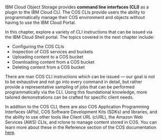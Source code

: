 IBM Cloud Object Storage provides **command line interfaces (CLI)** as a plugin to the IBM Cloud CLI. The COS CLIs provide users the ability to programmatically manage their COS environment and objects without having to use the IBM Cloud Portal.

In this chapter, explore a variety of CLI instructions that can be issued via the IBM Cloud Shell portal. The topics covered in the next chapter include:

- Configuring the COS CLIs
- Inspection of COS services and buckets
- Uploading content to a COS bucket
- Downloading content from a COS bucket
- Deleting content from a COS bucket

There are man COS CLI instructions which can be issued — our goal is not to be exhaustive and not go into every command in detail, but rather provide a representative sampling of jobs that can be performed programmatically via the CLI. Using this foundational knowledge, more tailored demonstrations can be crafted for specific client needs.

In addition to the COS CLI, there are also COS Application Programming Interfaces (APIs), COS Software Development Kits (SDKs) and libraries, and the ability to use other tools like Client URL (cURL), the Amazon Web Services (AWS) CLIs, and rclone to manage content stored in COS. You can learn more about these in the Reference section of the COS documentation <a href="https://cloud.ibm.com/docs/cloud-object-storage?topic=cloud-object-storage-compatibility-api&code=javascript" target="_blank">here</a>.
